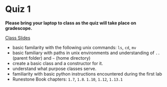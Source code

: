 # Quiz 1

**Please bring your laptop to class as the quiz will take place on gradescope.**

[Class Slides](https://docs.google.com/presentation/d/1Tj0DzYxl90mE0_hAi67fFNZ3n5aswwNW6uRrJhQrmec)

- basic familarity with the following unix commands: `ls`, `cd`, `mv`
- basic familiary with paths in unix environments and understanding of `..` (parent folder) and `~` (home directory)
- create a basic class and a constructor for it.
- understand what purpose classes serve.
- familiarity with basic python instructions encountered during the first lab
- Runestone Book chapters: `1.7`, `1.8`. `1.10`, `1.12`, `1.13.1`
